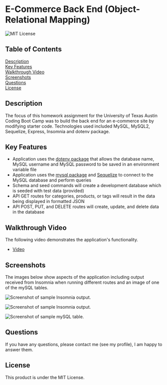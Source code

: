 # E-Commerce Back End (Object-Relational Mapping)

![MIT License](https://img.shields.io/badge/license-MIT%20License-blue.svg)

## Table of Contents

[Description](#description) <br/>
[Key Features](#key-features) <br/>
[Walkthrough Video](#walkthrough-video) <br/>
[Screenshots](#screenshots) <br/>
[Questions](#questions) <br/>
[License](#license)

## Description

The focus of this homework assignment for the University of Texas Austin Coding Boot Camp was to build the back end for an e-commerce site by modifying starter code. Technologies used included MySQL, MySQL2, Sequelize, Express, Insomnia and dotenv package.

## Key Features

- Application uses the [dotenv package](https://www.npmjs.com/package/dotenv) that allows the database name, MySQL username and MySQL password to be saved in an environment variable file
- Application uses the [mysql package](https://www.npmjs.com/package/mysql) and [Sequelize](https://npmjs.com/package/sequelize) to connect to the MySQL database and perform queries
- Schema and seed commands will create a development database which is seeded with test data (provided)
- API GET routes for categories, products, or tags will result in the data being displayed in formatted JSON
- API POST, PUT, and DELETE routes will create, update, and delete data in the database

## Walkthrough Video

The following video demonstrates the application's functionality.

- [Video]()

## Screenshots

The images below show aspects of the application including output received from Insomnia when running different routes and an image of one of the mySQL tables.

![Screenshot of sample Insomnia output.]()

![Screenshot of sample Insomnia output.]()

![Screenshot of sample mySQL table.]()

## Questions

If you have any questions, please contact me (see my profile), I am happy to answer them.

## License

This product is under the MIT License.
